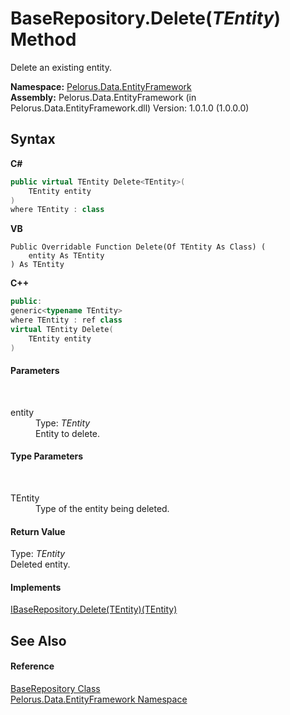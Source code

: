 # BaseRepository.Delete(*TEntity*) Method 
 

Delete an existing entity.

**Namespace:**&nbsp;<a href="55312241">Pelorus.Data.EntityFramework</a><br />**Assembly:**&nbsp;Pelorus.Data.EntityFramework (in Pelorus.Data.EntityFramework.dll) Version: 1.0.1.0 (1.0.0.0)

## Syntax

**C#**<br />
``` C#
public virtual TEntity Delete<TEntity>(
	TEntity entity
)
where TEntity : class

```

**VB**<br />
``` VB
Public Overridable Function Delete(Of TEntity As Class) ( 
	entity As TEntity
) As TEntity
```

**C++**<br />
``` C++
public:
generic<typename TEntity>
where TEntity : ref class
virtual TEntity Delete(
	TEntity entity
)
```


#### Parameters
&nbsp;<dl><dt>entity</dt><dd>Type: *TEntity*<br />Entity to delete.</dd></dl>

#### Type Parameters
&nbsp;<dl><dt>TEntity</dt><dd>Type of the entity being deleted.</dd></dl>

#### Return Value
Type: *TEntity*<br />Deleted entity.

#### Implements
<a href="3CFB66F">IBaseRepository.Delete(TEntity)(TEntity)</a><br />

## See Also


#### Reference
<a href="D8FCD057">BaseRepository Class</a><br /><a href="55312241">Pelorus.Data.EntityFramework Namespace</a><br />